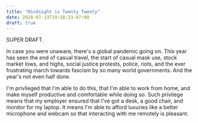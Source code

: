 ```yaml
---
title: "Hindsight is Twenty Twenty"
date: 2020-07-13T19:58:23-07:00
draft: true
---
```


SUPER DRAFT.

<!--more-->

In case you were unaware, there's a global pandemic going
on. This year has seen the end of casual travel, the start of casual
 mask use, stock market lows, and highs, social justice protests, 
police, riots, and the ever frustrating march towards fascism by so
 many world governments. And the year's not even half done.



I'm privileged that I'm able to do this,  that I'm
able to work from home, and make myself productive and 
comfortable while doing so.  Such privilege means that 
my employer ensured that I've got a desk, a good chair,
 and monitor for my laptop. It means I'm able to afford luxuries
like a better microphone and webcam so that interacting with me 
remotely is pleasant.
